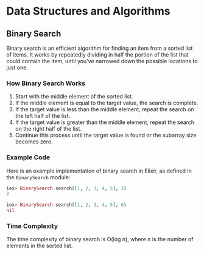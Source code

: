 # Data Structures and Algorithms

## Binary Search

Binary search is an efficient algorithm for finding an item from a sorted list of items. It works by repeatedly dividing in half the portion of the list that could contain the item, until you've narrowed down the possible locations to just one.

### How Binary Search Works

1. Start with the middle element of the sorted list.
2. If the middle element is equal to the target value, the search is complete.
3. If the target value is less than the middle element, repeat the search on the left half of the list.
4. If the target value is greater than the middle element, repeat the search on the right half of the list.
5. Continue this process until the target value is found or the subarray size becomes zero.

### Example Code

Here is an example implementation of binary search in Elixir, as defined in the `BinarySearch` module:

```elixir
iex> BinarySearch.search([1, 2, 3, 4, 5], 3)
2

iex> BinarySearch.search([1, 2, 3, 4, 5], 6)
nil
```

### Time Complexity

The time complexity of binary search is O(log n), where n is the number of elements in the sorted list.
